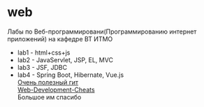 # web
Лабы по Веб-программировани(Программированию интернет приложений) на кафедре ВТ ИТМО  
+ lab1 - html+css+js
+ lab2 - JavaServlet, JSP, EL, MVC
+ lab3 - JSF, JDBC
+ lab4 - Spring Boot, Hibernate, Vue.js  
[Очень полезный гит](https://github.com/DeltaThreeEight/Lab4-Web "DeltaThreeEight")  
[Web-Development-Cheats](https://github.com/AppLoidx/Web-Development-Cheats "AppLoidx")  
Большое им спасибо
